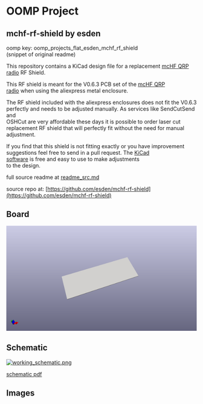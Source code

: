# OOMP Project  
## mchf-rf-shield  by esden  
  
oomp key: oomp_projects_flat_esden_mchf_rf_shield  
(snippet of original readme)  
  
This repository contains a KiCad design file for a replacement [mcHF QRP  
radio](http://www.m0nka.co.uk/) RF Shield.  
  
This RF shield is meant for the V0.6.3 PCB set of the [mcHF QRP  
radio](http://www.m0nka.co.uk/) when using the aliexpress metal enclosure.  
  
The RF shield included with the aliexpress enclosures does not fit the V0.6.3  
perfectly and needs to be adjusted manually. As services like SendCutSend and  
OSHCut are very affordable these days it is possible to order laser cut  
replacement RF shield that will perfectly fit without the need for manual  
adjustment.  
  
If you find that this shield is not fitting exactly or you have improvement  
suggestions feel free to send in a pull request. The [KiCad  
software](https://www.kicad.org/) is free and easy to use to make adjustments  
to the design.  
  
  full source readme at [readme_src.md](readme_src.md)  
  
source repo at: [https://github.com/esden/mchf-rf-shield](https://github.com/esden/mchf-rf-shield)  
## Board  
  
[![working_3d.png](working_3d_600.png)](working_3d.png)  
## Schematic  
  
[![working_schematic.png](working_schematic_600.png)](working_schematic.png)  
  
[schematic pdf](working_schematic.pdf)  
## Images  
